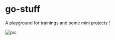 # go-stuff


A playground for trainings and some mini projects ! 




![pic](https://files.virgool.io/upload/users/14114/posts/lqwhva3jm3qh/zvpmsrcjkgug.png)
